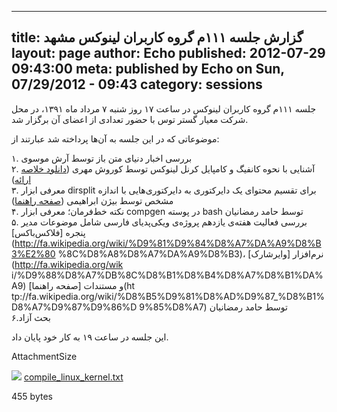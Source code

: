 ----------
title: گزارش جلسه ۱۱۱م گروه کاربران لینوکس مشهد
layout: page
author: Echo
published: 2012-07-29 09:43:00
meta: published by Echo on Sun, 07/29/2012 - 09:43
category: sessions
----------
جلسه ۱۱۱م گروه کاربران لینوکس در ساعت ۱۷ روز شنبه ۷ مرداد ماه ۱۳۹۱، در محل
شرکت معیار گستر توس با حضور تعدادی از اعضای آن برگزار شد.


<!--more-->


موضوعاتی که در این جلسه به آن‌ها پرداخته شد عبارتند از:

۱. بررسی اخبار دنیای متن باز توسط آرش موسوی  
۲. آشنایی با نحوه کانفیگ و کامپایل کرنل لینوکس توسط کوروش مهری ([دانلود خلاصه
ارائه](../system/files/compile_linux_kernel.txt))  
۳. معرفی ابزار dirsplit برای تقسیم محتوای یک دایرکتوری به دایرکتوری‌هایی با
اندازه مشخص توسط بیژن ابراهیمی ([صفحه راهنما](http://man.cx/dirsplit))  
۴. نکته خط‌فرمان؛ معرفی ابزار compgen در پوسته bash توسط حامد رمضانیان  
۵. بررسی فعالیت هفته‌ی یازدهم پروژه‌ی ویکی‌پدیای فارسی شامل موضوعات مدیر پنجره
[فلاکس‌باکس](http://fa.wikipedia.org/wiki/%D9%81%D9%84%D8%A7%DA%A9%D8%B3%E2%80
%8C%D8%A8%D8%A7%DA%A9%D8%B3)، نرم‌افزار [وایرشارک](http://fa.wikipedia.org/wik
i/%D9%88%D8%A7%DB%8C%D8%B1%D8%B4%D8%A7%D8%B1%DA%A9) و مستندات [صفحه راهنما](ht
tp://fa.wikipedia.org/wiki/%D8%B5%D9%81%D8%AD%D9%87_%D8%B1%D8%A7%D9%87%D9%86%D
9%85%D8%A7) توسط حامد رمضانیان  
۶.بحث آزاد



این جلسه در ساعت ۱۹ به کار خود پایان داد.

AttachmentSize

![](http://www.mashhadlug.org/modules/file/icons/textplain.png)
[compile_linux_kernel.txt](../system/files/compile_linux_kernel.txt)

455 bytes
